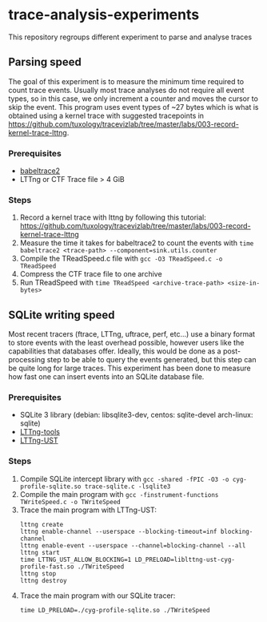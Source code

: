 # trace-analysis-experiments

This repository regroups different experiment to parse and analyse traces

## Parsing speed

The goal of this experiment is to measure the minimum time required to count trace events. Usually most trace analyses do not require all event types, so in this case, we only increment a counter and moves the cursor to skip the event. This program uses event types of ~27 bytes which is what is obtained using a kernel trace with suggested tracepoints in https://github.com/tuxology/tracevizlab/tree/master/labs/003-record-kernel-trace-lttng.

### Prerequisites

- [babeltrace2](https://babeltrace.org/#bt2-get)
- LTTng or CTF Trace file > 4 GiB

### Steps

1. Record a kernel trace with lttng by following this tutorial: https://github.com/tuxology/tracevizlab/tree/master/labs/003-record-kernel-trace-lttng
2. Measure the time it takes for babeltrace2 to count the events with `time babeltrace2 <trace-path> --component=sink.utils.counter`
3. Compile the TReadSpeed.c file with `gcc -O3 TReadSpeed.c -o TReadSpeed`
4. Compress the CTF trace file to one archive
5. Run TReadSpeed with `time TReadSpeed <archive-trace-path> <size-in-bytes>`


## SQLite writing speed

Most recent tracers (ftrace, LTTng, uftrace, perf, etc...) use a binary format to store events with the least overhead possible, however users like the capabilities that databases offer. Ideally, this would be done as a post-processing step to be able to query the events generated, but this step can be quite long for large traces. This experiment has been done to measure how fast one can insert events into an SQLite database file.

### Prerequisites

- SQLite 3 library (debian: libsqlite3-dev, centos: sqlite-devel arch-linux: sqlite)
- [LTTng-tools](https://lttng.org/docs/v2.13/#doc-installing-lttng)
- [LTTng-UST](https://lttng.org/docs/v2.13/#doc-installing-lttng)

### Steps

1. Compile SQLite intercept library with `gcc -shared -fPIC -O3 -o cyg-profile-sqlite.so trace-sqlite.c -lsqlite3`
2. Compile the main program with `gcc -finstrument-functions TWriteSpeed.c -o TWriteSpeed`
3. Trace the main program with LTTng-UST:
    ```
    lttng create
    lttng enable-channel --userspace --blocking-timeout=inf blocking-channel
    lttng enable-event --userspace --channel=blocking-channel --all
    lttng start
    time LTTNG_UST_ALLOW_BLOCKING=1 LD_PRELOAD=liblttng-ust-cyg-profile-fast.so ./TWriteSpeed
    lttng stop
    lttng destroy
    ```
4. Trace the main program with our SQLite tracer:
    ```
    time LD_PRELOAD=./cyg-profile-sqlite.so ./TWriteSpeed
    ```
